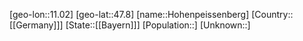 ﻿---
location: [47.8,11.02]
type: City
tags:
- geo/City


SpocWebEntityId: 30981
isDeleted: false
confidential: public

---
[geo-lon::11.02]
[geo-lat::47.8]
[name::Hohenpeissenberg]
[Country::[[Germany]]]
[State::[[Bayern]]]
[Population::]
[Unknown::]

